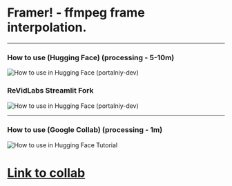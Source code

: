 # Framer! - ffmpeg frame interpolation.
--------------

### How to use (Hugging Face) (processing - 5-10m)


![How to use in Hugging Face (portalniy-dev)](https://huggingface.co/spaces/ReVidLabs/frame-interpolator/resolve/main/tutorial-hf.gif)

### ReVidLabs Streamlit Fork

![How to use in Hugging Face (portalniy-dev)](./labs-tut.gif)

--------------

### How to use (Google Collab) (processing - 1m)


![How to use in Hugging Face Tutorial](./collabtutorial-ezgif.com-video-to-gif-converter.gif)
# [Link to collab](https://colab.research.google.com/drive/1GZ0-w4d1qCxjlB6LfpjJf7zjvJg3Wmoj?usp=sharing)

